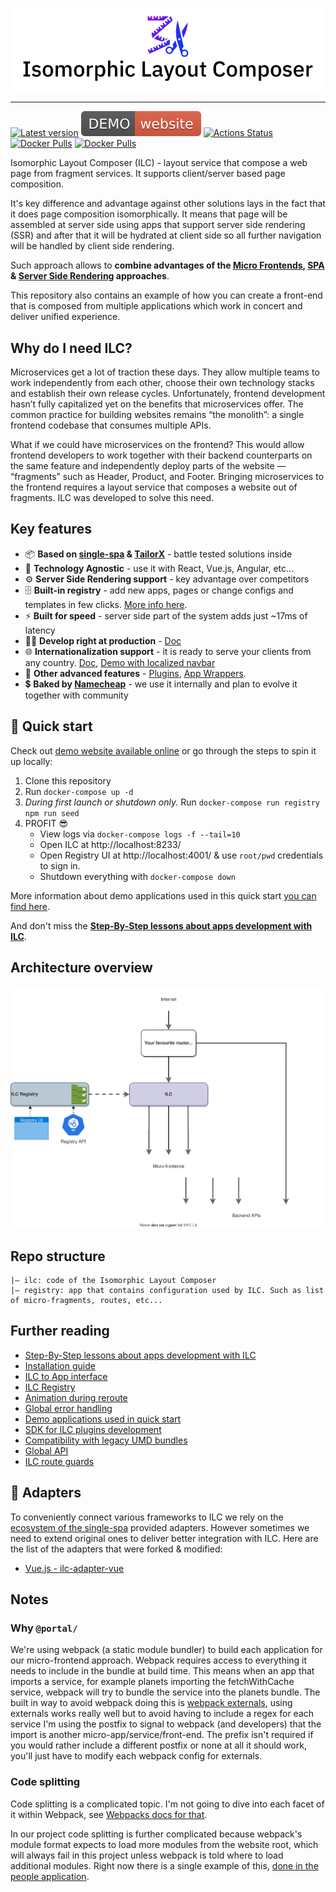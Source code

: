 ![Isomorphic Layout Composer logo](brand/cover_small.png)

----

[![Latest version](https://badgen.net/github/tag/namecheap/ilc?label=Latest%20version&color=green&cache=900)](https://github.com/namecheap/ilc/releases)
[![Demo website](./docs/assets/demo-website.svg)](http://demo.microfrontends.online/)
[![Actions Status](https://github.com/namecheap/ilc/workflows/CI/badge.svg)](https://github.com/namecheap/ilc/actions)
[![Docker Pulls](https://badgen.net/docker/pulls/namecheap/ilc?icon=docker&label=ILC%20pulls)](https://hub.docker.com/r/namecheap/ilc)
[![Docker Pulls](https://badgen.net/docker/pulls/namecheap/ilc_registry?icon=docker&label=ILC%20registry%20pulls)](https://hub.docker.com/r/namecheap/ilc_registry)

Isomorphic Layout Composer (ILC) - layout service that compose a web page from fragment services.
It supports client/server based page composition.

It's key difference and advantage against other solutions lays in the fact that it does page composition isomorphically.
It means that page will be assembled at server side using apps that support server side rendering (SSR) and after that
it will be hydrated at client side so all further navigation will be handled by client side rendering.

Such approach allows to **combine advantages of the
[Micro Frontends](https://martinfowler.com/articles/micro-frontends.html),
[SPA](https://en.wikipedia.org/wiki/Single-page_application) &
[Server Side Rendering](https://developers.google.com/web/updates/2019/02/rendering-on-the-web#server-rendering) approaches**.

This repository also contains an example of how you can create a front-end that is composed from multiple
applications which work in concert and deliver unified experience.

## Why do I need ILC?

Microservices get a lot of traction these days. They allow multiple teams to work independently from each other, choose
their own technology stacks and establish their own release cycles. Unfortunately, frontend development hasn’t fully capitalized
yet on the benefits that microservices offer. The common practice for building websites remains “the monolith”: a single frontend
codebase that consumes multiple APIs.

What if we could have microservices on the frontend? This would allow frontend developers to work together with their backend
counterparts on the same feature and independently deploy parts of the website — “fragments” such as Header, Product, and Footer.
Bringing microservices to the frontend requires a layout service that composes a website out of fragments. ILC was developed to solve this need.

## Key features

* 📦 **Based on [single-spa](https://single-spa.js.org/) & [TailorX](https://github.com/StyleT/tailorx)** - battle tested solutions inside
* 📱 **Technology Agnostic** - use it with React, Vue.js, Angular, etc...
* ⚙️ **Server Side Rendering support** - key advantage over competitors
* 🗄 **Built-in registry** - add new apps, pages or change configs and templates in few clicks. [More info here](./docs/registry.md).
* ⚡️ **Built for speed** - server side part of the system adds just ~17ms of latency
* 👨‍💻 **Develop right at production** - [Doc](./docs/develop_at_production.md)
* 🌐 **Internationalization support** - it is ready to serve your clients from any country.
[Doc](./docs/i18n.md), [Demo with localized navbar](http://demo.microfrontends.online/ua/)
* 📡 **Other advanced features** - [Plugins](https://github.com/namecheap/ilc-plugins-sdk), [App Wrappers](./docs/app_wrappers.md).
* 💲 **Baked by [Namecheap](https://www.namecheap.com/about/mission-vision-values/)** - we use it internally and plan to evolve it together with community

## 🚀 Quick start

Check out [demo website available online](http://demo.microfrontends.online/) or go through the steps to spin it up locally:

1. Clone this repository
1. Run `docker-compose up -d`
1. _During first launch or shutdown only._ Run `docker-compose run registry npm run seed`
1. PROFIT 😎
    * View logs via `docker-compose logs -f --tail=10`
    * Open ILC at http://localhost:8233/
    * Open Registry UI at http://localhost:4001/ & use `root/pwd` credentials to sign in.
    * Shutdown everything with `docker-compose down`

More information about demo applications used in this quick start [you can find here](https://github.com/namecheap/ilc-demo-apps).

And don't miss the **[Step-By-Step lessons about apps development with ILC](./docs/stepbystep/)**.

## Architecture overview

![ILC Architecture overview](docs/assets/ILC-Architecture.svg)

## Repo structure
```
|– ilc: code of the Isomorphic Layout Composer
|– registry: app that contains configuration used by ILC. Such as list of micro-fragments, routes, etc...
```

## Further reading

* [Step-By-Step lessons about apps development with ILC](./docs/stepbystep/)
* [Installation guide](./docs/installation_guide.md)
* [ILC to App interface](docs/ilc_app_interface.md)
* [ILC Registry](./docs/registry.md)
* [Animation during reroute](./docs/animation_during_reroute.md)
* [Global error handling](./docs/global_errors_handling.md)
* [Demo applications used in quick start](https://github.com/namecheap/ilc-demo-apps)
* [SDK for ILC plugins development](https://github.com/namecheap/ilc-plugins-sdk)
* [Compatibility with legacy UMD bundles](./docs/umd_bundles_compatibility.md)
* [Global API](./docs/global_api.md)
* [ILC route guards](./docs/route_guards.md)

## 🔌 Adapters
To conveniently connect various frameworks to ILC we rely on the [ecosystem of the single-spa](https://single-spa.js.org/docs/ecosystem)
provided adapters. However sometimes we need to extend original ones to deliver better integration with ILC.
Here are the list of the adapters that were forked & modified:

*  [Vue.js - ilc-adapter-vue](https://github.com/namecheap/ilc-adapter-vue)

## Notes

### Why `@portal/`
We're using webpack (a static module bundler) to build each application for our micro-frontend approach. Webpack requires
access to everything it needs to include in the bundle at build time. This means when an app that imports a service,
for example planets importing the fetchWithCache service, webpack will try to bundle the service into the planets bundle.
The built in way to avoid webpack doing this is [webpack externals](https://webpack.js.org/configuration/externals/),
using externals works really well but to avoid having to include a regex for each service I'm using the postfix to signal
to webpack (and developers) that the import is another micro-app/service/front-end. The prefix isn't required if you
would rather include a different postfix or none at all it should work, you'll just have to modify each webpack config
for externals.

### Code splitting
Code splitting is a complicated topic. I'm not going to dive into each facet of it within Webpack, see [Webpacks docs for
that](https://webpack.js.org/guides/code-splitting/).

In our project code splitting is further complicated because webpack's module format expects to load more modules from
the website root, which will always fail in this project unless webpack is told where to load additional modules. Right
now there is a single example of this,
[done in the people application](https://github.com/namecheap/ilc-demo-apps/blob/master/apps/people/src/people.js#L9).
